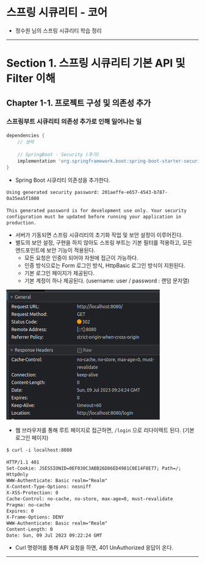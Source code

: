 # 스프링 시큐리티 - 코어
- 정수원 님의 스프링 시큐리티 학습 정리

---

# Section 1. 스프링 시큐리티 기본 API 및 Filter 이해
## Chapter 1-1. 프로젝트 구성 및 의존성 추가

### 스프링부트 시큐리티 의존성 추가로 인해 일어나는 일
```groovy
dependencies {
    // 생략
    
	// SpringBoot - Security (추가)
	implementation 'org.springframework.boot:spring-boot-starter-security'
}
```
- Spring Boot 시큐리티 의존성을 추가한다.
```shell
Using generated security password: 201aeffe-e657-4543-b787-0a35ea5f1800

This generated password is for development use only. Your security configuration must be updated before running your application in production.
```
- 서버가 기동되면 스프링 시큐리티의 초기화 작업 및 보안 설정이 이루어진다.
- 별도의 보안 설정, 구현을 하지 않아도 스프링 부트는 기본 필터를 적용하고, 모든 엔드포인트에 보안 기능이 적용된다.
  - 모든 요청은 인증이 되어야 자원에 접근이 가능하다.
  - 인증 방식으로는 Form 로그인 방식, HttpBasic 로그인 방식이 지원된다.
  - 기본 로그인 페이지가 제공된다.
  - 기본 계정이 하나 제공된다. (username: user / password : 랜덤 문자열)

![redirect-to-login-page](imgs/redirect-to-login-page.png)

- 웹 브라우저를 통해 루트 페이지로 접근하면, `/login` 으로 리다이렉트 된다. (기본 로그인 페이지)
```shell
$ curl -i localhost:8080

HTTP/1.1 401 
Set-Cookie: JSESSIONID=0EF030C3ABB26D86ED4981C0E14F8E77; Path=/; HttpOnly
WWW-Authenticate: Basic realm="Realm"
X-Content-Type-Options: nosniff
X-XSS-Protection: 0
Cache-Control: no-cache, no-store, max-age=0, must-revalidate
Pragma: no-cache
Expires: 0
X-Frame-Options: DENY
WWW-Authenticate: Basic realm="Realm"
Content-Length: 0
Date: Sun, 09 Jul 2023 09:22:24 GMT
```
- Curl 명령어를 통해 API 요청을 하면, 401 UnAuthorized 응답이 온다.

---

